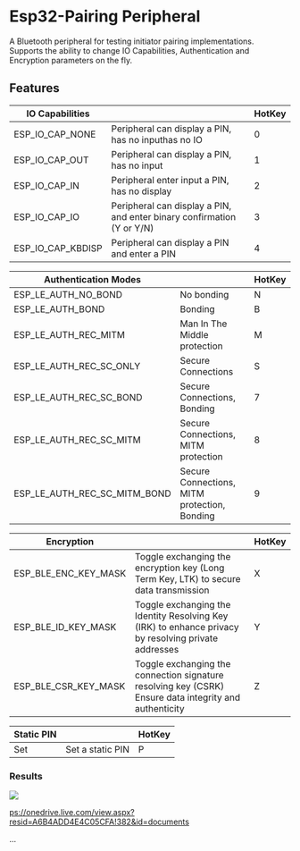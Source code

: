 # Esp32-Pairing Peripheral

A Bluetooth peripheral for testing initiator pairing implementations.\
Supports the ability to change IO Capabilities, Authentication and Encryption parameters on the fly.

## Features

| IO Capabilities   |                                                                        | HotKey |
| ----------------- | ---------------------------------------------------------------------- | ------ |
| ESP_IO_CAP_NONE   | Peripheral can display a PIN, has no inputhas no IO                    | 0      |
| ESP_IO_CAP_OUT    | Peripheral can display a PIN, has no input                             | 1      |
| ESP_IO_CAP_IN     | Peripheral enter input a PIN, has no display                           | 2      |
| ESP_IO_CAP_IO     | Peripheral can display a PIN, and enter binary confirmation (Y or Y/N) | 3      |
| ESP_IO_CAP_KBDISP | Peripheral can display a PIN and enter a PIN                           | 4      |

| Authentication Modes         |                                              | HotKey |
| ---------------------------- | -------------------------------------------- | ------ |
| ESP_LE_AUTH_NO_BOND          | No bonding                                   | N      |
| ESP_LE_AUTH_BOND             | Bonding                                      | B      |
| ESP_LE_AUTH_REC_MITM         | Man In The Middle protection                 | M      |
| ESP_LE_AUTH_REC_SC_ONLY      | Secure Connections                           | S      |
| ESP_LE_AUTH_REC_SC_BOND      | Secure Connections, Bonding                  | 7      |
| ESP_LE_AUTH_REC_SC_MITM      | Secure Connections, MITM protection          | 8      |
| ESP_LE_AUTH_REC_SC_MITM_BOND | Secure Connections, MITM protection, Bonding | 9      |

| Encryption           |                                                                                                        | HotKey |
| -------------------- | ------------------------------------------------------------------------------------------------------ | ------ |
| ESP_BLE_ENC_KEY_MASK | Toggle exchanging the encryption key (Long Term Key, LTK) to secure data transmission                  | X      |
| ESP_BLE_ID_KEY_MASK  | Toggle exchanging the Identity Resolving Key (IRK) to enhance privacy by resolving private addresses   | Y      |
| ESP_BLE_CSR_KEY_MASK | Toggle exchanging the connection signature resolving key (CSRK) Ensure data integrity and authenticity | Z      |

| Static PIN |                  | HotKey |
| ---------- | ---------------- | ------ |
| Set        | Set a static PIN | P      |

### Results

![](https://holocron.so/uploads/97cfcc85-image.png)

[ps://onedrive.live.com/view.aspx?resid=A6B4ADD4E4C05CFA!382&id=documents](https://onedrive.live.com/view.aspx?resid=A6B4ADD4E4C05CFA!382&id=documents)

...